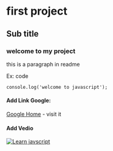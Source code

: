 # first project
## Sub title
### welcome to my project

this is a paragraph in readme

Ex: code

```
console.log('welcome to javascript');
```

#### Add Link Google:
[Google Home](https://www.google.com) - visit it 


#### Add Vedio

[![Learn javscript](https://www.orientsoftware.com/Media/Default/Images/BlogPost/2021-12-16/what-can-you-do-with-javascript.jpg)](https://www.youtube.com/watch?v=KlSw1ipTSQM)
